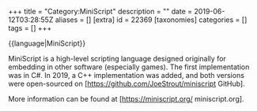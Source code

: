 +++
title = "Category:MiniScript"
description = ""
date = 2019-06-12T03:28:55Z
aliases = []
[extra]
id = 22369
[taxonomies]
categories = []
tags = []
+++

{{language|MiniScript}}

MiniScript is a high-level scripting language designed originally for embedding in other software (especially games).  The first implementation was in C#.  In 2019, a C++ implementation was added, and both versions were open-sourced on [https://github.com/JoeStrout/miniscript GitHub].

More information can be found at [https://miniscript.org/ miniscript.org].
